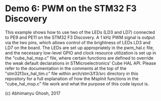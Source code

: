 # Demo 6: PWM on the STM32 F3 Discovery

This example shows how to use two of the LEDs (LD3 and LD7) connected to PE9 and PE11 on the STM32 F3 Discovery. A 1 kHz PWM signal is output via the two pins, which allows control of the brightness of LEDs LD3 and LD7 on the board. The LEDs are set up appropriately in the pwm_hal.c file, and the necessary low-level GPIO and clock resource utilization is set up in the "cube_hal_msp.c" file, where certain functions are defined to override the weak default declarations in STMicroelectronics' Cube HAL API. Please refer to the documentation in the comments at the top of the "stm32f3xx_hal_tim.c" file within arch/stm3/f3/src directory in this repository for a full explanation of how the MspInit functions in the "cube_hal_msp.c" file work and what the purpose of this code layout is.

(c) Abhimanyu Ghosh, 2017